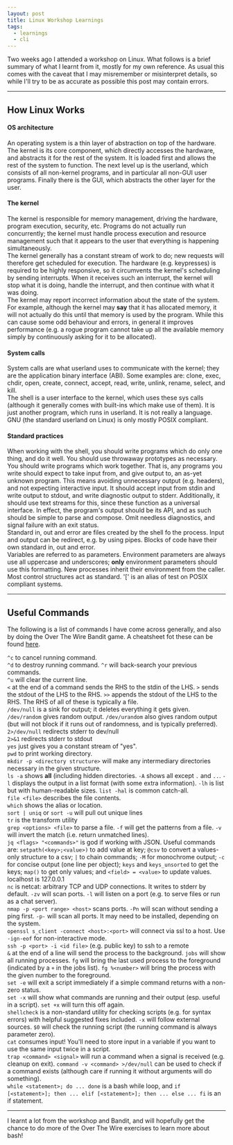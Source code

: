 ```yaml
---
layout: post
title: Linux Workshop Learnings
tags:
  - learnings
  - cli
---
```


Two weeks ago I attended a workshop on Linux. What follows is a brief summary of what I learnt from it, mostly for my own reference. As usual this comes with the caveat that I may misremember or misinterpret details, so while I'll try to be as accurate as possible this post may contain errors.

---

## How Linux Works

#### OS architecture

An operating system is a thin layer of abstraction on top of the hardware. The kernel is its core component, which directly accesses the hardware, and abstracts it for the rest of the system. It is loaded first and allows the rest of the system to function. The next level up is the userland, which consists of all non-kernel programs, and in particular all non-GUI user programs. Finally there is the GUI, which abstracts the other layer for the user.  

#### The kernel

The kernel is responsible for memory management, driving the hardware, program execution, security, etc. Programs do not actually run concurrently; the kernel must handle process execution and resource management such that it appears to the user that everything is happening simultaneously.  
The kernel generally has a constant stream of work to do; new requests will therefore get scheduled for execution. The hardware (e.g. keypresses) is required to be highly responsive, so it circumvents the kernel's scheduling by sending interrupts. When it receives such an interrupt, the kernel will stop what it is doing, handle the interrupt, and then continue with what it was doing.  
The kernel may report incorrect information about the state of the system. For example, although the kernel may **say** that it has allocated memory, it will not actually do this until that memory is used by the program. While this can cause some odd behaviour and errors, in general it improves performance (e.g. a rogue program cannot take up all the available memory simply by continuously asking for it to be allocated).

#### System calls

System calls are what userland uses to communicate with the kernel; they are the application binary interface (ABI). Some examples are: clone, exec, chdir, open, create, connect, accept, read, write, unlink, rename, select, and kill.  
The shell is a user interface to the kernel, which uses these sys calls (although it generally comes with built-ins which make use of them). It is just another program, which runs in userland. It is not really a language.  
GNU (the standard userland on Linux) is only mostly POSIX compliant.  

#### Standard practices

When working with the shell, you should write programs which do only one thing, and do it well. You should use throwaway prototypes as necessary.  
You should write programs which work together. That is, any programs you write should expect to take input from, and give output to, an as-yet unknown program. This means avoiding unnecessary output (e.g. headers), and not expecting interactive input. It should accept input from stdin and write output to stdout, and write diagnostic output to stderr. Additionally, it should use text streams for this, since these function as a universal interface. In effect, the program's output should be its API, and as such should be simple to parse and compose. Omit needless diagnostics, and signal failure with an exit status.  
Standard in, out and error are files created by the shell fo the process. Input and output can be redirect, e.g. by using pipes. Blocks of code have their own standard in, out and error.  
Variables are referred to as parameters. Environment parameters are always use all uppercase and underscores; **only** environment parameters should use this formatting. New processes inherit their environment from the caller. Most control structures act as standard. '[' is an alias of test on POSIX compliant systems.  

---

## Useful Commands

The following is a list of commands I have come across generally, and also by doing the Over The Wire Bandit game. A cheatsheet fot these can be found [here]({{site.url}}/cheatsheets/cli_cheatsheet.pdf).

`^c` to cancel running command.  
`^d` to destroy running command.
`^r` will back-search your previous commands.  
`^u` will clear the current line.  
`<` at the end of a command sends the RHS to the stdin of the LHS. `>` sends the stdout of the LHS to the RHS. `>>` appends the stdout of the LHS to the RHS. The RHS of all of these is typically a file.  
`/dev/null` is a sink for output; it deletes everything it gets given.  
`/dev/random` gives random output. `/dev/urandom` also gives random output (but will not block if it runs out of randomness, and is typically preferred).  
`2>/dev/null` redirects stderr to dev/null  
`2>&1` redirects stderr to stdout  
`yes` just gives you a constant stream of "yes".  
`pwd` to print working directory.  
`mkdir -p <directory structure>` will make any intermediary directories necessary in the given structure.  
`ls -a` shows **all** (including hidden directories. `-A` shows all except `.` and `..`. `-l` displays the output in a list format (with some extra information). `-lh` is list but with human-readable sizes. `list -hal` is common catch-all.  
`file <file>` describes the file contents.  
`which` shows the alias or location.  
`sort | uniq` or `sort -u` will pull out unique lines  
`tr` is the transform utility  
`grep <options> <file>` to parse a file. `-f` will get the patterns from a file. `-v` will invert the match (i.e. return unmatched lines).  
`jq <flags> "<commands>"` is god if working with JSON. Useful commands are: `setpath(<key>;<value>)` to add value at key; `@csv` to convert a values-only structure to a csv; `|` to chain commands; `-M` for monochrome output; `-c` for concise output (one line per object); `keys` and `keys_unsorted` to get the keys; `map()` to get only values; and `<field> = <value>` to update values.  
localhost is 127.0.0.1  
`nc` is netcat: arbitrary TCP and UDP connections. It writes to stderr by default. `-zv` will scan ports. `-l` will listen on a port (e.g. to serve files or run as a chat server).  
`nmap -p <port range> <host>` scans ports. `-Pn` will scan without sending a ping first. `-p-` will scan all ports. It may need to be installed, depending on the system.  
`openssl s_client -connect <host>:<port>` will connect via ssl to a host. Use `-ign-eof` for non-interactive mode.  
`ssh -p <port> -i <id file>` (e.g. public key) to ssh to a remote  
`&` at the end of a line will send the process to the background. `jobs` will show all running processes. `fg` will bring the last used process to the foreground (indicated by a `+` in the jobs list). `fg %<number>` will bring the process with the given number to the foreground.  
`set -e` will exit a script immediately if a simple command returns with a non-zero status.  
`set -x` will show what commands are running and their output (esp. useful in a script). `set +x` will turn this off again.  
`shellcheck` is a non-standard utility for checking scripts (e.g. for syntax errors) with helpful suggested fixes included. `-x` will follow external sources. `$0` will check the running script (the running command is always parameter zero).  
`cat` consumes input! You'll need to store input in a variable if you want to use the same input twice in a script.  
`trap <command> <signal>` will run a command when a signal is received (e.g. cleanup on exit).
`command -v <command> >/dev/null` can be used to check if a command exists (although care if running it without arguments will do something).  
`while <statement>; do ... done` is a bash while loop, and `if [<statement>]; then ... elif [<statement>]; then ... else ... fi` is an if statement.  

---

I learnt a lot from the workshop and Bandit, and will hopefully get the chance to do more of the Over The Wire exercises to learn more about bash!
